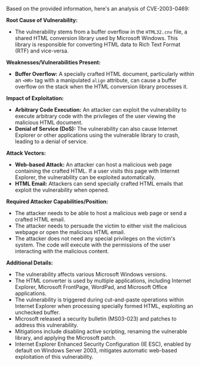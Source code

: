 Based on the provided information, here's an analysis of CVE-2003-0469:

**Root Cause of Vulnerability:**

- The vulnerability stems from a buffer overflow in the `HTML32.cnv` file, a shared HTML conversion library used by Microsoft Windows. This library is responsible for converting HTML data to Rich Text Format (RTF) and vice-versa.

**Weaknesses/Vulnerabilities Present:**

- **Buffer Overflow:** A specially crafted HTML document, particularly within an `<HR>` tag with a manipulated `align` attribute, can cause a buffer overflow on the stack when the HTML conversion library processes it.

**Impact of Exploitation:**

- **Arbitrary Code Execution:** An attacker can exploit the vulnerability to execute arbitrary code with the privileges of the user viewing the malicious HTML document.
- **Denial of Service (DoS):** The vulnerability can also cause Internet Explorer or other applications using the vulnerable library to crash, leading to a denial of service.

**Attack Vectors:**

- **Web-based Attack:** An attacker can host a malicious web page containing the crafted HTML. If a user visits this page with Internet Explorer, the vulnerability can be exploited automatically.
- **HTML Email:** Attackers can send specially crafted HTML emails that exploit the vulnerability when opened.

**Required Attacker Capabilities/Position:**

-   The attacker needs to be able to host a malicious web page or send a crafted HTML email.
-   The attacker needs to persuade the victim to either visit the malicious webpage or open the malicious HTML email.
-   The attacker does not need any special privileges on the victim's system. The code will execute with the permissions of the user interacting with the malicious content.

**Additional Details:**

-   The vulnerability affects various Microsoft Windows versions.
-   The HTML converter is used by multiple applications, including Internet Explorer, Microsoft FrontPage, WordPad, and Microsoft Office applications.
-   The vulnerability is triggered during cut-and-paste operations within Internet Explorer when processing specially formed HTML, exploiting an unchecked buffer.
-   Microsoft released a security bulletin (MS03-023) and patches to address this vulnerability.
-   Mitigations include disabling active scripting, renaming the vulnerable library, and applying the Microsoft patch.
-   Internet Explorer Enhanced Security Configuration (IE ESC), enabled by default on Windows Server 2003, mitigates automatic web-based exploitation of this vulnerability.